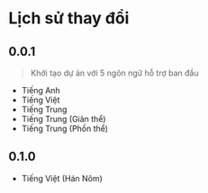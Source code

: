# Lịch sử thay đổi

## 0.0.1

> Khởi tạo dự án với 5 ngôn ngữ hỗ trợ ban đầu
- Tiếng Anh
- Tiếng Việt
- Tiếng Trung
- Tiếng Trung (Giản thể)
- Tiếng Trung (Phồn thể)

## 0.1.0
- Tiếng Việt (Hán Nôm)